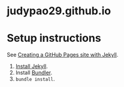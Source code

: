 # judypao29.github.io

# Setup instructions
See [Creating a GitHub Pages site with Jekyll](https://docs.github.com/en/pages/setting-up-a-github-pages-site-with-jekyll/creating-a-github-pages-site-with-jekyll).
1. [Install Jekyll](https://jekyllrb.com/docs/installation/).
2. Install [Bundler](https://bundler.io/).
3. `bundle install`.
